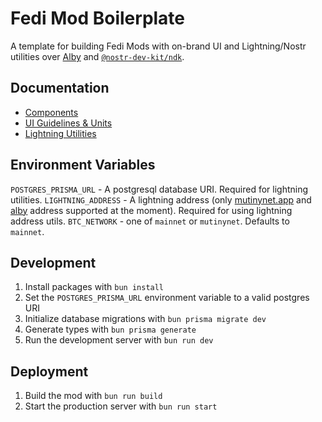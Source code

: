 # Fedi Mod Boilerplate

A template for building Fedi Mods with on-brand UI and Lightning/Nostr utilities over [Alby](https://getalby.com) and [`@nostr-dev-kit/ndk`](https://www.npmjs.com/package/@nostr-dev-kit/ndk).

## Documentation

- [Components](/docs/components.md)
- [UI Guidelines & Units](/docs/ui.md)
- [Lightning Utilities](/docs/lightning.md)

## Environment Variables

`POSTGRES_PRISMA_URL` - A postgresql database URI. Required for lightning utilities.
`LIGHTNING_ADDRESS` - A lightning address (only [mutinynet.app](https://mutinynet.app) and [alby](https://getalby.com) address supported at the moment). Required for using lightning address utils.
`BTC_NETWORK` - one of `mainnet` or `mutinynet`. Defaults to `mainnet`.

## Development

1. Install packages with `bun install`
2. Set the `POSTGRES_PRISMA_URL` environment variable to a valid postgres URI
3. Initialize database migrations with `bun prisma migrate dev`
4. Generate types with `bun prisma generate`
5. Run the development server with `bun run dev`

## Deployment

1. Build the mod with `bun run build`
2. Start the production server with `bun run start`